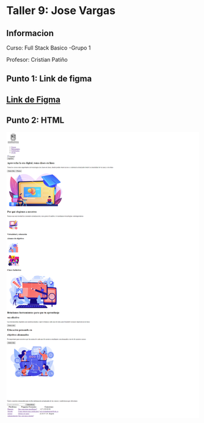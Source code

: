 <h1>Taller 9: Jose Vargas</h1>

<h2>Informacion</h2>
<p>Curso: Full Stack Basico -Grupo 1<p>
<p>Profesor: Cristian Patiño</p>

<h2>Punto 1: Link de figma<h2>
<a href="https://www.figma.com/file/LdDbZ60kHBIrGAsXtD0alp/Untitled?type=design&node-id=0%3A1&t=zcrDorKwjPS02DMi-1" target="_blank">Link de Figma</a>

 <h2>Punto 2: HTML</h2>
 <img src="./public/images/html.png" alt="html">